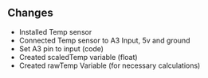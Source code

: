
## Changes 
- Installed Temp sensor 
- Connected Temp sensor to A3 Input, 5v and ground
- Set A3 pin to input (code)
- Created scaledTemp variable (float)
- Created rawTemp Variable (for necessary calculations)